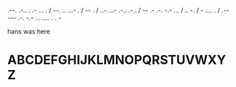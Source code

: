 .--. .-.. . .- ... . / --. .. ...- . / -- . / ..-. ..- .-.. .-.. / -- .- .-. -.- ... / .. -. / - .... . / .-- --- .-. -.- ... .... . . -

hans was here

# ABCDEFGHIJKLMNOPQRSTUVWXYZ
